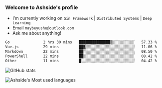 ### Welcome to Ashside's profile

- I’m currently working on `Gin Framework` | `Distributed Systems` | `Deep Learning`
- Email `maybeyushu@outlook.com`
- Ask me about anything!

<!--START_SECTION:waka-->

```txt
Go               2 hrs 30 mins   ██████████████▒░░░░░░░░░░   57.33 %
Vue.js           29 mins         ██▓░░░░░░░░░░░░░░░░░░░░░░   11.06 %
Markdown         22 mins         ██░░░░░░░░░░░░░░░░░░░░░░░   08.50 %
PowerShell       22 mins         ██░░░░░░░░░░░░░░░░░░░░░░░   08.42 %
Other            11 mins         █░░░░░░░░░░░░░░░░░░░░░░░░   04.42 %
```

<!--END_SECTION:waka-->

![GitHub stats](https://github-readme-stats.vercel.app/api?username=Ashside)

![Ashside's Most used languages](https://github-readme-stats.vercel.app/api/top-langs/?username=Ashside&layout=compact&hide_border=true&langs_count=10)


